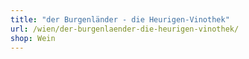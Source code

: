 ```yaml
---
title: "der Burgenländer - die Heurigen-Vinothek"
url: /wien/der-burgenlaender-die-heurigen-vinothek/
shop: Wein
---
```

